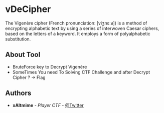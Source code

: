 # vDeCipher
The Vigenère cipher (French pronunciation: ​[viʒnɛːʁ]) is a method of encrypting alphabetic text by using a series of interwoven Caesar ciphers, based on the letters of a keyword. It employs a form of polyalphabetic substitution.

## About Tool
   * BruteForce key to Decrypt Vigenère 
   * SomeTimes You need To Solving CTF Challenge and after Decrypt Cipher ? -> Flag
   
## Authors

* **xAltmime** - *Player CTF* - [@Twitter](https://twitter.com/xAltmime)
